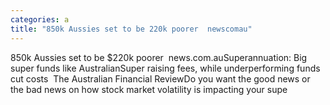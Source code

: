 ```yaml
---
categories: a
title: "850k Aussies set to be 220k poorer  newscomau"
---
```

850k Aussies set to be $220k poorer&nbsp;&nbsp;news.com.auSuperannuation: Big super funds like AustralianSuper raising fees, while underperforming funds cut costs&nbsp;&nbsp;The Australian Financial ReviewDo you want the good news or the bad news on how stock market volatility is impacting your supe
